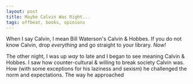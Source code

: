 ```yaml
---
layout: post
title: Maybe Calvin Was Right...
tags: offbeat, books, opinions
---
```


When I say Calvin, I mean Bill Waterson's Calvin & Hobbes. If you do not know Calvin, drop *everything* and go straight to your library. *Now!*  
  
The other night, I was up *way* to late and I began to see meaning Calvin & Hobbes. I saw how counter-cultural & willing to break society Calvin was. How (with some exceptions for his laziness and sexism) he challenged the norm and expectations. The way he approached 